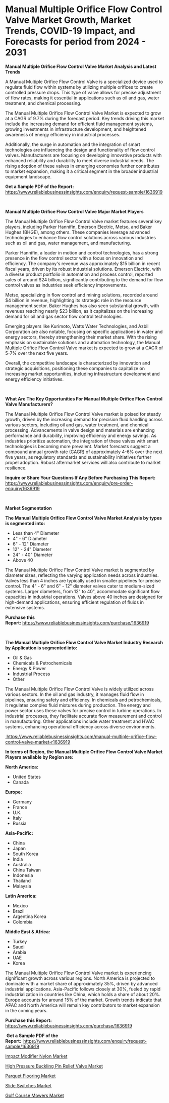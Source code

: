 <p><h1>Manual Multiple Orifice Flow Control Valve Market Growth, Market Trends, COVID-19 Impact, and Forecasts for period from 2024 - 2031</h1></p><p><strong>Manual Multiple Orifice Flow Control Valve Market Analysis and Latest Trends</strong></p>
<p><p>A Manual Multiple Orifice Flow Control Valve is a specialized device used to regulate fluid flow within systems by utilizing multiple orifices to create controlled pressure drops. This type of valve allows for precise adjustment of flow rates, making it essential in applications such as oil and gas, water treatment, and chemical processing. </p><p>The Manual Multiple Orifice Flow Control Valve Market is expected to grow at a CAGR of 9.7% during the forecast period. Key trends driving this market include the increasing demand for efficient fluid management systems, growing investments in infrastructure development, and heightened awareness of energy efficiency in industrial processes. </p><p>Additionally, the surge in automation and the integration of smart technologies are influencing the design and functionality of flow control valves. Manufacturers are focusing on developing innovative products with enhanced reliability and durability to meet diverse industrial needs. The rising adoption of these valves in emerging economies further contributes to market expansion, making it a critical segment in the broader industrial equipment landscape.</p></p>
<p><strong>Get a Sample PDF of the Report:&nbsp;</strong> <a href="https://www.reliablebusinessinsights.com/enquiry/request-sample/1636919">https://www.reliablebusinessinsights.com/enquiry/request-sample/1636919</a></p>
<p>&nbsp;</p>
<p><strong>Manual Multiple Orifice Flow Control Valve Major Market Players</strong></p>
<p><p>The Manual Multiple Orifice Flow Control Valve market features several key players, including Parker Hannifin, Emerson Electric, Metso, and Baker Hughes (BHGE), among others. These companies leverage advanced technologies to enhance flow control solutions across various industries such as oil and gas, water management, and manufacturing.</p><p>Parker Hannifin, a leader in motion and control technologies, has a strong presence in the flow control sector with a focus on innovation and efficiency. The company's revenue was approximately $15 billion in recent fiscal years, driven by its robust industrial solutions. Emerson Electric, with a diverse product portfolio in automation and process control, reported sales of around $24 billion, significantly contributing to the demand for flow control valves as industries seek efficiency improvements.</p><p>Metso, specializing in flow control and mining solutions, recorded around $4 billion in revenue, highlighting its strategic role in the resource management sector. Baker Hughes has also seen substantial growth, with revenues reaching nearly $23 billion, as it capitalizes on the increasing demand for oil and gas sector flow control technologies.</p><p>Emerging players like Kurimoto, Watts Water Technologies, and Azbil Corporation are also notable, focusing on specific applications in water and energy sectors, thereby strengthening their market share. With the rising emphasis on sustainable solutions and automation technology, the Manual Multiple Orifice Flow Control Valve market is expected to grow at a CAGR of 5-7% over the next five years.</p><p>Overall, the competitive landscape is characterized by innovation and strategic acquisitions, positioning these companies to capitalize on increasing market opportunities, including infrastructure development and energy efficiency initiatives.</p></p>
<p>&nbsp;</p>
<p><strong>What Are The Key Opportunities For Manual Multiple Orifice Flow Control Valve Manufacturers?</strong></p>
<p><p>The Manual Multiple Orifice Flow Control Valve market is poised for steady growth, driven by the increasing demand for precision fluid handling across various sectors, including oil and gas, water treatment, and chemical processing. Advancements in valve design and materials are enhancing performance and durability, improving efficiency and energy savings. As industries prioritize automation, the integration of these valves with smart technologies is becoming more prevalent. Market forecasts suggest a compound annual growth rate (CAGR) of approximately 4-6% over the next five years, as regulatory standards and sustainability initiatives further propel adoption. Robust aftermarket services will also contribute to market resilience.</p></p>
<p><strong>Inquire or Share Your Questions If Any Before Purchasing This Report:</strong> <a href="https://www.reliablebusinessinsights.com/enquiry/pre-order-enquiry/1636919">https://www.reliablebusinessinsights.com/enquiry/pre-order-enquiry/1636919</a></p>
<p>&nbsp;</p>
<p><strong>Market Segmentation</strong></p>
<p><strong>The Manual Multiple Orifice Flow Control Valve Market Analysis by types is segmented into:</strong></p>
<p><ul><li>Less than 4" Diameter</li><li>4" - 6" Diameter</li><li>6" - 12" Diameter</li><li>12" - 24" Diameter</li><li>24" - 40" Diameter</li><li>Above 40</li></ul></p>
<p><p>The Manual Multiple Orifice Flow Control Valve market is segmented by diameter sizes, reflecting the varying application needs across industries. Valves less than 4 inches are typically used in smaller pipelines for precise control. The 4" - 6" and 6" - 12" diameter valves cater to medium-sized systems. Larger diameters, from 12" to 40", accommodate significant flow capacities in industrial operations. Valves above 40 inches are designed for high-demand applications, ensuring efficient regulation of fluids in extensive systems.</p></p>
<p><strong>Purchase this Report:&nbsp;</strong><a href="https://www.reliablebusinessinsights.com/purchase/1636919">https://www.reliablebusinessinsights.com/purchase/1636919</a></p>
<p>&nbsp;</p>
<p><strong>The Manual Multiple Orifice Flow Control Valve Market Industry Research by Application is segmented into:</strong></p>
<p><ul><li>Oil & Gas</li><li>Chemicals & Petrochemicals</li><li>Energy & Power</li><li>Industrial Process</li><li>Other</li></ul></p>
<p><p>The Manual Multiple Orifice Flow Control Valve is widely utilized across various sectors. In the oil and gas industry, it manages fluid flow in pipelines, ensuring safety and efficiency. In chemicals and petrochemicals, it regulates complex fluid mixtures during production. The energy and power sector uses these valves for precise control in turbine operations. In industrial processes, they facilitate accurate flow measurement and control in manufacturing. Other applications include water treatment and HVAC systems, enhancing operational efficiency across diverse environments.</p></p>
<p><a href="https://www.reliablebusinessinsights.com/manual-multiple-orifice-flow-control-valve-market-r1636919">&nbsp;https://www.reliablebusinessinsights.com/manual-multiple-orifice-flow-control-valve-market-r1636919</a></p>
<p><strong>In terms of Region, the Manual Multiple Orifice Flow Control Valve Market Players available by Region are:</strong></p>
<p>
    <p> <strong> North America: </strong>
        <ul>
            <li>United States</li>
            <li>Canada</li>
        </ul>
        </p> 
    <p> <strong> Europe: </strong>
        <ul>
            <li>Germany</li>
            <li>France</li>
            <li>U.K.</li>
            <li>Italy</li>
            <li>Russia</li>
        </ul>
        </p> 
    <p> <strong> Asia-Pacific: </strong>
        <ul>
            <li>China</li>
            <li>Japan</li>
            <li>South Korea</li>
            <li>India</li>
            <li>Australia</li>
            <li>China Taiwan</li>
            <li>Indonesia</li>
            <li>Thailand</li>
            <li>Malaysia</li>
        </ul>
        </p> 
    <p> <strong> Latin America: </strong>
        <ul>
            <li>Mexico</li>
            <li>Brazil</li>
            <li>Argentina Korea</li>
            <li>Colombia</li>
        </ul>
        </p> 
    <p> <strong> Middle East & Africa: </strong>
        <ul>
            <li>Turkey</li>
            <li>Saudi</li>
            <li>Arabia</li>
            <li>UAE</li>
            <li>Korea</li>
        </ul>
    </p>
    </p>
<p><p>The Manual Multiple Orifice Flow Control Valve market is experiencing significant growth across various regions. North America is projected to dominate with a market share of approximately 35%, driven by advanced industrial applications. Asia-Pacific follows closely at 30%, fueled by rapid industrialization in countries like China, which holds a share of about 20%. Europe accounts for around 15% of the market. Growth trends indicate that APAC and North America will remain key contributors to market expansion in the coming years.</p></p>
<p><strong>Purchase this Report: </strong><a href="https://www.reliablebusinessinsights.com/purchase/1636919">https://www.reliablebusinessinsights.com/purchase/1636919</a></p>
<p>&nbsp;<strong>Get a Sample PDF of the Report:&nbsp;&nbsp;</strong><a href="https://www.reliablebusinessinsights.com/enquiry/request-sample/1636919">https://www.reliablebusinessinsights.com/enquiry/request-sample/1636919</a></p>
<p><strong></strong></p>
<p><p><a href="https://medium.com/@crlaem461_83696/impact-modifier-nylon-market-2024-2031-industry-insights-and-investment-opportunities-5a1b268878ce?postPublishedType=repub">Impact Modifier Nylon Market</a></p><p><a href="https://github.com/JudyWalsh475/Market-Research-Report-List-1/blob/main/high-pressure-buckling-pin-relief-valve-market.md">High Pressure Buckling Pin Relief Valve Market</a></p><p><a href="https://issuu.com/reportprime-2/docs/parquet-flooring-market-size-2030.p_9846cd41630545">Parquet Flooring Market</a></p><p><a href="https://www.linkedin.com/pulse/future-slide-switches-market-global-forecast-trends-2024-2031-sgk0c?trackingId=JdC8h%2FPnStShrLJLUer6FQ%3D%3D">Slide Switches Market</a></p><p><a href="https://www.linkedin.com/pulse/what-influencing-future-golf-course-mowers-market-insights-kljxf?trackingId=5ZL6j0LISQGCqvSVFjUT8w%3D%3D">Golf Course Mowers Market</a></p></p>